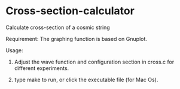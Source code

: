 # Cross-section-calculator
Calculate cross-section of a cosmic string

Requirement: The graphing function is based on Gnuplot.

Usage: 

1. Adjust the wave function and configuration section in cross.c for different experiments.

2. type make to run, or click the executable file (for Mac Os).


